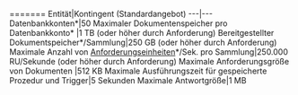 =======
Entität|Kontingent (Standardangebot)
---|---
Datenbankkonten*|50
Maximaler Dokumentenspeicher pro Datenbankkonto* |1 TB (oder höher durch Anforderung)
Bereitgestellter Dokumentspeicher*/Sammlung|250 GB (oder höher durch Anforderung)
Maximale Anzahl von [Anforderungseinheiten](../articles/documentdb/documentdb-request-units.md)*/Sek. pro Sammlung|250\.000 RU/Sekunde (oder höher durch Anforderung)
Maximale Anforderungsgröße von Dokumenten |512 KB
Maximale Ausführungszeit für gespeicherte Prozedur und Trigger|5 Sekunden
Maximale Antwortgröße|1 MB

<!---HONumber=AcomDC_0525_2016-->
